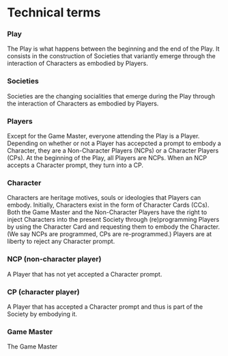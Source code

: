 # Technical terms

### Play

The Play is what happens between the beginning and the end of the Play. It consists in the construction of Societies that variantly emerge through the interaction of Characters as embodied by Players.

### Societies

Societies are the changing socialities that emerge during the Play through the interaction of Characters as embodied by Players.

### Players

Except for the Game Master, everyone attending the Play is a Player. Depending on whether or not a Player has accepcted a prompt to embody a Character, they are a Non-Character Players (NCPs) or a Character Players (CPs). At the beginning of the Play, all Players are NCPs. When an NCP accepts a Character prompt, they turn into a CP.

### Character

Characters are heritage motives, souls or ideologies that Players can embody. Initially, Characters exist in the form of Character Cards (CCs). Both the Game Master and the Non-Character Players have the right to inject Characters into the present Society through (re)programming Players by using the Character Card and requesting them to embody the Character. (We say NCPs are programmed, CPs are re-programmed.) Players are at liberty to reject any Character prompt.

### NCP (non-character player)

A Player that has not yet accepted a Character prompt.

### CP (character player)

A Player that has accepted a Character prompt and thus is part of the Society by embodying it.

### Game Master

The Game Master 
